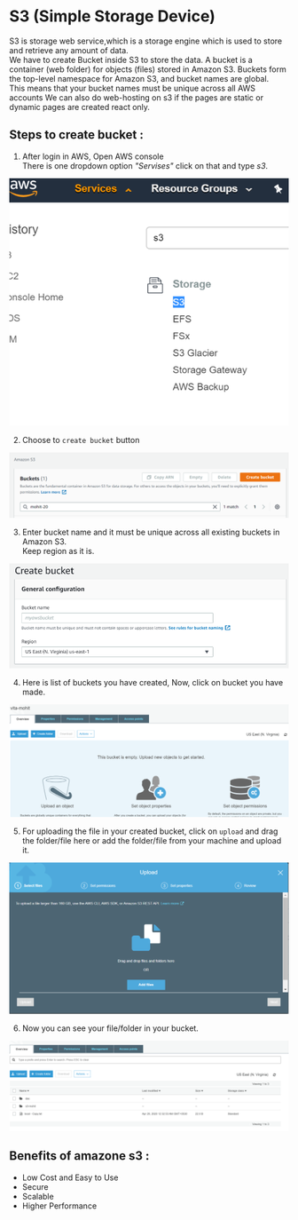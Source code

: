 # S3 (Simple Storage Device)

S3 is storage web service,which is a storage engine which is used to store and retrieve any amount of data.\
 We have to create Bucket inside S3 to store the data. A bucket is a container (web folder) for objects (files) stored in Amazon S3. Buckets form the top-level namespace for Amazon S3, and bucket names are global.\
  This means that your bucket names must be unique across all AWS accounts We can also do web-hosting on s3 if the pages are static or dynamic pages are created react only.

## Steps to create bucket :

1. After login in AWS, Open AWS console\
  There is one dropdown option *"Servises"* click on that and type *s3*.

  ![Image](1.png)

2. Choose to `create bucket` button

  ![Image](2.png)

3. Enter bucket name and it must be unique across all existing buckets in Amazon S3.\
Keep region as it is.


![Image](create.png)

4. Here is list of buckets you have created,  Now, click on bucket you have made.

![Image](4.png)

5. For uploading the file in your created bucket, click on `upload` and drag the folder/file here or add the folder/file from your machine and upload it.

![Image](5.png)

6. Now you can see your file/folder in your bucket.

![Image](6.png)

## Benefits of amazone s3 :
- Low Cost and Easy to Use
- Secure
- Scalable
- Higher Performance
